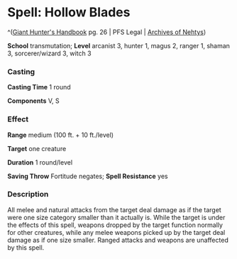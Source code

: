 # Spell: Hollow Blades

^([Giant Hunter's Handbook][ss-hollow-blades] pg. 26 | PFS Legal | [Archives of Nehtys][sn-hollow-blades])

**School** transmutation; **Level** arcanist 3, hunter 1, magus 2, ranger 1, shaman 3, sorcerer/wizard 3, witch 3

### Casting

**Casting Time** 1 round  

**Components** V, S

### Effect

**Range** medium (100 ft. + 10 ft./level)  

**Target** one creature  

**Duration** 1 round/level  

**Saving Throw** Fortitude negates; **Spell Resistance** yes

### Description

All melee and natural attacks from the target deal damage as if the target were one size category smaller than it actually is. While the target is under the effects of this spell, weapons dropped by the target function normally for other creatures, while any melee weapons picked up by the target deal damage as if one size smaller. Ranged attacks and weapons are unaffected by this spell.

[ss-hollow-blades]: http://paizo.com/products/btpy99s4
[sn-hollow-blades]: http://www.archivesofnethys.com/SpellDisplay.aspx?ItemName=Hollow%20Blades